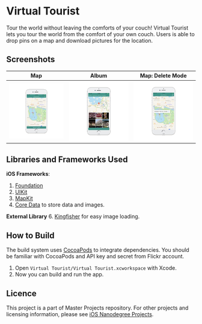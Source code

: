 # Virtual Tourist
Tour the world without leaving the comforts of your couch! Virtual Tourist lets you tour the world from the comfort of your own couch. Users is able to drop pins on a map and download pictures for the location.

## Screenshots

| Map | Album | Map: Delete Mode |
| --- | ----- | ---------------- |
| ![Map-ViewPin.png](Screenshots/Map-ViewPin.png) | ![Album.png](Screenshots/Album.png) | ![Map-DeletePin.png](Screenshots/Map-DeletePin.png)

## Libraries and Frameworks Used
**iOS Frameworks**:
1. [Foundation](https://developer.apple.com/documentation/foundation)
2. [UIKit](https://developer.apple.com/documentation/uikit)
3. [MapKit](https://developer.apple.com/documentation/mapkit)
4. [Core Data](https://developer.apple.com/documentation/coredata) to store data and images.

**External Library**
6. [Kingfisher](https://github.com/onevcat/Kingfisher/) for easy image loading.

## How to Build
The build system uses [CocoaPods](https://cocoapods.org) to integrate dependencies. You should be familiar with CocoaPods and API key and secret from Flickr account.

1. Open `Virtual Tourist/Virtual Tourist.xcworkspace` with Xcode.
2. Now you can build and run the app.

## Licence
This project is a part of Master Projects repository. For other projects and licensing information, please see [iOS Nanodegree Projects](https://github.com/rajanikantdeshmukh/iOS-Nanodegree-Projects).
